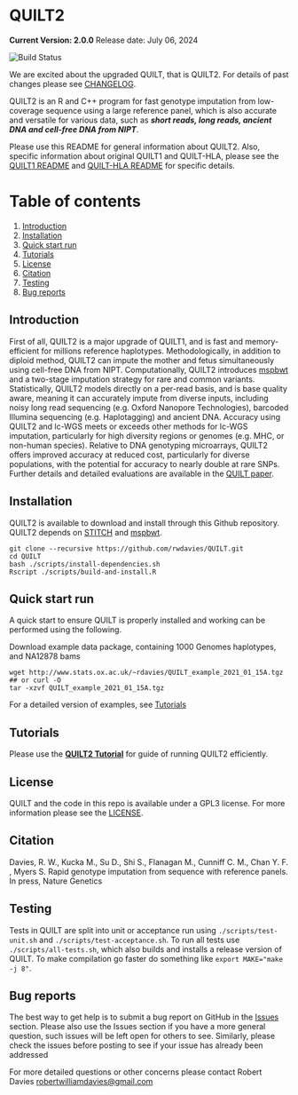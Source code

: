 QUILT2
=====
**__Current Version: 2.0.0__**
Release date: July 06, 2024

![Build Status](https://github.com/rwdavies/QUILT/workflows/CI/badge.svg)

We are excited about the upgraded QUILT, that is QUILT2. For details of past changes please see [CHANGELOG](CHANGELOG.md).

QUILT2 is an R and C++ program for fast genotype imputation from low-coverage sequence using a large reference panel, which is also accurate and versatile for various data, such as ***short reads, long reads, ancient DNA and cell-free DNA from NIPT***.

Please use this README for general information about QUILT2. Also, specific information about original QUILT1 and QUILT-HLA, please see the [QUILT1 README](README_QUILT1.md) and [QUILT-HLA README](README_QUILT-HLA.md) for specific details.

# Table of contents
1. [Introduction](#paragraph-introduction)
2. [Installation](#paragraph-installation)
3. [Quick start run](#paragraph-quickstartrun)
4. [Tutorials](#paragraph-examples)
5. [License](#paragraph-license)
6. [Citation](#paragraph-citation)
7. [Testing](#paragraph-testing)
8. [Bug reports](#paragraph-bugreports)


## Introduction <a name="paragraph-introduction"></a>

First of all, QUILT2 is a major upgrade of QUILT1, and is fast and memory-efficient for millions reference haplotypes. Methodologically, in addition to diploid method, QUILT2 can impute the mother and fetus simultaneously using cell-free DNA from NIPT. Computationally, QUILT2 introduces [mspbwt](https://github.com/rwdavies/mspbwt) and a two-stage imputation strategy for rare and common variants. Statistically, QUILT2 models directly on a per-read basis, and is base quality aware, meaning it can accurately impute from diverse inputs, including noisy long read sequencing (e.g. Oxford Nanopore Technologies), barcoded Illumina sequencing (e.g. Haplotagging) and ancient DNA. Accuracy using QUILT2 and lc-WGS meets or exceeds other methods for lc-WGS imputation, particularly for high diversity regions or genomes (e.g. MHC, or non-human species). Relative to DNA genotyping microarrays, QUILT2 offers improved accuracy at reduced cost, particularly for diverse populations, with the potential for accuracy to nearly double at rare SNPs. Further details and detailed evaluations are available in the [QUILT paper](README.md#paragraph-citation).

## Installation <a name="paragraph-installation"></a>

QUILT2 is available to download and install through this Github repository.
QUILT2 depends on [STITCH](https://github.com/rwdavies/STITCH) and [mspbwt](https://github.com/rwdavies/mspbwt).

```
git clone --recursive https://github.com/rwdavies/QUILT.git
cd QUILT
bash ./scripts/install-dependencies.sh
Rscript ./scripts/build-and-install.R
```

## Quick start run <a name="paragraph-quickstartrun"></a>

A quick start to ensure QUILT is properly installed and working can be performed using the following.

Download example data package, containing 1000 Genomes haplotypes, and NA12878 bams

```
wget http://www.stats.ox.ac.uk/~rdavies/QUILT_example_2021_01_15A.tgz ## or curl -O
tar -xzvf QUILT_example_2021_01_15A.tgz
```

For a detailed version of examples, see [Tutorials](#paragraph-examples)


## Tutorials <a name="paragraph-examples"></a>

Please use the **[QUILT2 Tutorial](README_QUILT2.Md)** for guide of running QUILT2 efficiently.

## License <a name="paragraph-license"></a>

QUILT and the code in this repo is available under a GPL3 license. For more information please see the [LICENSE](LICENSE).

## Citation <a name="paragraph-citation"></a>

Davies, R. W., Kucka M., Su D., Shi S., Flanagan M., Cunniff C. M., Chan Y. F. , Myers S. Rapid genotype imputation from sequence with reference panels. In press, Nature Genetics

## Testing <a name="paragraph-testing"></a>

Tests in QUILT are split into unit or acceptance run using ```./scripts/test-unit.sh``` and ```./scripts/test-acceptance.sh```. To run all tests use ```./scripts/all-tests.sh```, which also builds and installs a release version of QUILT. To make compilation go faster do something like ```export MAKE="make -j 8"```.

## Bug reports <a name="paragraph-bugreports"></a>

The best way to get help is to submit a bug report on GitHub in the [Issues](https://github.com/rwdavies/STITCH/issues) section. Please also use the Issues section if you have a more general question, such issues will be left open for others to see. Similarly, please check the issues before posting to see if your issue has already been addressed

For more detailed questions or other concerns please contact Robert Davies robertwilliamdavies@gmail.com
 
